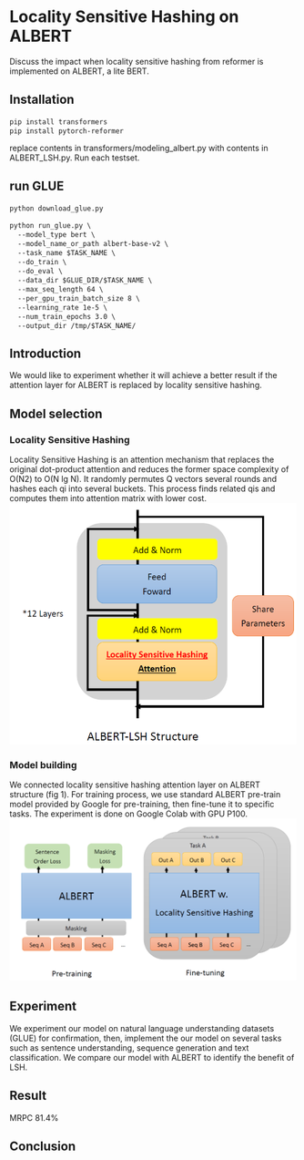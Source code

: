 # Locality Sensitive Hashing on ALBERT
Discuss the impact when locality sensitive hashing from reformer is implemented on ALBERT, a lite BERT.
## Installation
```
pip install transformers
pip install pytorch-reformer
```
replace contents in transformers/modeling_albert.py with contents in ALBERT_LSH.py.
Run each testset.
## run GLUE
```
python download_glue.py
```
```
python run_glue.py \
  --model_type bert \
  --model_name_or_path albert-base-v2 \
  --task_name $TASK_NAME \
  --do_train \
  --do_eval \
  --data_dir $GLUE_DIR/$TASK_NAME \
  --max_seq_length 64 \
  --per_gpu_train_batch_size 8 \
  --learning_rate 1e-5 \
  --num_train_epochs 3.0 \
  --output_dir /tmp/$TASK_NAME/
```
## Introduction
We would like to experiment whether it will achieve a better result if the attention layer for ALBERT is replaced by locality sensitive hashing.
## Model selection
### Locality Sensitive Hashing
Locality Sensitive Hashing is an attention mechanism that replaces the original dot-product attention and reduces the former space complexity of  O(N2) to O(N lg N). It randomly permutes Q vectors several rounds and hashes each qi into several buckets. This process finds related qis and computes them into attention matrix with lower cost.
![snapshot](Files/model.PNG)
### Model building
We connected locality sensitive hashing attention layer on ALBERT structure (fig 1). For training process, we use standard ALBERT pre-train model provided by Google for pre-training, then fine-tune it to specific tasks. The experiment is done on Google Colab with GPU P100.
![snapshot](Files/train.PNG)
## Experiment
We experiment our model on natural language understanding datasets (GLUE) for confirmation, then, implement the our model on several tasks such as sentence understanding, sequence generation and text classification. We compare our model with ALBERT to identify the benefit of LSH.  
## Result
MRPC 81.4%
## Conclusion
